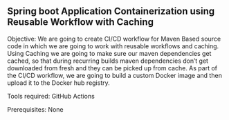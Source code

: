 ## Spring boot Application Containerization using Reusable Workflow with Caching

Objective: We are going to create CI/CD workflow for Maven Based source code in which we are going to work with reusable workflows and caching. Using Caching we are going to make sure our maven dependencies get cached, so that during recurring builds maven dependencies don’t get downloaded from fresh and they can be picked up from cache. As part of the CI/CD workflow, we are going to build a custom Docker image and then upload it to the Docker hub registry.

Tools required: GitHub Actions

Prerequisites: None
